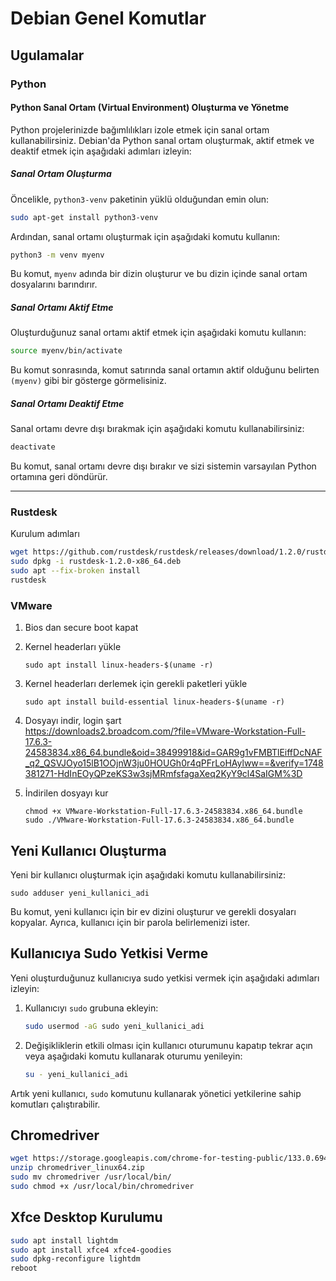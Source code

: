 # Debian Genel Komutlar

## Ugulamalar

### Python
#### Python Sanal Ortam (Virtual Environment) Oluşturma ve Yönetme

Python projelerinizde bağımlılıkları izole etmek için sanal ortam kullanabilirsiniz. Debian'da Python sanal ortam oluşturmak, aktif etmek ve deaktif etmek için aşağıdaki adımları izleyin:

##### Sanal Ortam Oluşturma

Öncelikle, `python3-venv` paketinin yüklü olduğundan emin olun:

```bash
sudo apt-get install python3-venv
```

Ardından, sanal ortamı oluşturmak için aşağıdaki komutu kullanın:

```bash
python3 -m venv myenv
```

Bu komut, `myenv` adında bir dizin oluşturur ve bu dizin içinde sanal ortam dosyalarını barındırır.

##### Sanal Ortamı Aktif Etme

Oluşturduğunuz sanal ortamı aktif etmek için aşağıdaki komutu kullanın:

```bash
source myenv/bin/activate
```

Bu komut sonrasında, komut satırında sanal ortamın aktif olduğunu belirten `(myenv)` gibi bir gösterge görmelisiniz.

##### Sanal Ortamı Deaktif Etme

Sanal ortamı devre dışı bırakmak için aşağıdaki komutu kullanabilirsiniz:

```bash
deactivate
```

Bu komut, sanal ortamı devre dışı bırakır ve sizi sistemin varsayılan Python ortamına geri döndürür.

***

### Rustdesk

Kurulum adımları
```bash
wget https://github.com/rustdesk/rustdesk/releases/download/1.2.0/rustdesk-1.2.0-x86_64.deb
sudo dpkg -i rustdesk-1.2.0-x86_64.deb
sudo apt --fix-broken install
rustdesk
```
    
### VMware

1. Bios dan secure boot kapat  
2. Kernel headerları yükle
    ```
    sudo apt install linux-headers-$(uname -r)
    ```
4. Kernel headerları derlemek için gerekli paketleri yükle
    ```
    sudo apt install build-essential linux-headers-$(uname -r)
    ```
5. Dosyayı indir, login şart  
   <https://downloads2.broadcom.com/?file=VMware-Workstation-Full-17.6.3-24583834.x86_64.bundle&oid=38499918&id=GAR9g1vFMBTlEiffDcNAF_q2_QSVJOyo15lB1OOjnW3ju0HOUGh0r4qPFrLoHAylww==&verify=1748381271-HdInEOyQPzeKS3w3sjMRmfsfagaXeq2KyY9cl4SaIGM%3D>  

6. İndirilen dosyayı kur
    ```
    chmod +x VMware-Workstation-Full-17.6.3-24583834.x86_64.bundle
    sudo ./VMware-Workstation-Full-17.6.3-24583834.x86_64.bundle
    ```

## Yeni Kullanıcı Oluşturma

Yeni bir kullanıcı oluşturmak için aşağıdaki komutu kullanabilirsiniz:

```
sudo adduser yeni_kullanici_adi
```

Bu komut, yeni kullanıcı için bir ev dizini oluşturur ve gerekli dosyaları kopyalar. Ayrıca, kullanıcı için bir parola belirlemenizi ister.

## Kullanıcıya Sudo Yetkisi Verme

Yeni oluşturduğunuz kullanıcıya sudo yetkisi vermek için aşağıdaki adımları izleyin:

1. Kullanıcıyı `sudo` grubuna ekleyin:

    ```bash
    sudo usermod -aG sudo yeni_kullanici_adi
    ```

2. Değişikliklerin etkili olması için kullanıcı oturumunu kapatıp tekrar açın veya aşağıdaki komutu kullanarak oturumu yenileyin:

    ```bash
    su - yeni_kullanici_adi
    ```

Artık yeni kullanıcı, `sudo` komutunu kullanarak yönetici yetkilerine sahip komutları çalıştırabilir.

## Chromedriver

```bash
wget https://storage.googleapis.com/chrome-for-testing-public/133.0.6943.53/linux64/chromedriver-linux64.zip
unzip chromedriver_linux64.zip
sudo mv chromedriver /usr/local/bin/
sudo chmod +x /usr/local/bin/chromedriver
```

## Xfce Desktop Kurulumu

```bash
sudo apt install lightdm
sudo apt install xfce4 xfce4-goodies
sudo dpkg-reconfigure lightdm
reboot
```


